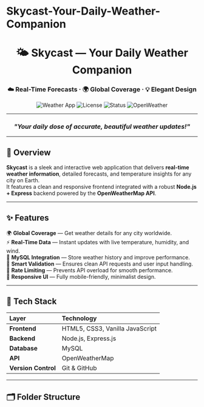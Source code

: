 # Skycast-Your-Daily-Weather-Companion

<!-- 🌤️ Skycast README.md -->

<div align="center">

# 🌤️ **Skycast — Your Daily Weather Companion**

### ☁️ Real-Time Forecasts · 🌍 Global Coverage · 💡 Elegant Design

![Weather App](https://img.shields.io/badge/Weather%20App-Node.js%20%7C%20Express%20%7C%20HTML%20%7C%20CSS%20%7C%20JS-blue?style=for-the-badge)
![License](https://img.shields.io/badge/License-MIT-green?style=for-the-badge)
![Status](https://img.shields.io/badge/Status-Active-success?style=for-the-badge)
![OpenWeather](https://img.shields.io/badge/API-OpenWeatherMap-orange?style=for-the-badge)

---

### _"Your daily dose of accurate, beautiful weather updates!"_

</div>

---

## 🌈 Overview

**Skycast** is a sleek and interactive web application that delivers **real-time weather information**, detailed forecasts, and temperature insights for any city on Earth.  
It features a clean and responsive frontend integrated with a robust **Node.js + Express** backend powered by the **OpenWeatherMap API**.

---

## ✨ Features

🌍 **Global Coverage** — Get weather details for any city worldwide.  
⚡ **Real-Time Data** — Instant updates with live temperature, humidity, and wind.  
💾 **MySQL Integration** — Store weather history and improve performance.  
🧠 **Smart Validation** — Ensures clean API requests and user input handling.  
🚦 **Rate Limiting** — Prevents API overload for smooth performance.  
💎 **Responsive UI** — Fully mobile-friendly, minimalist design.  

---

## 🧰 Tech Stack

| Layer | Technology |
|:------|:------------|
| **Frontend** | HTML5, CSS3, Vanilla JavaScript |
| **Backend** | Node.js, Express.js |
| **Database** | MySQL |
| **API** | OpenWeatherMap |
| **Version Control** | Git & GitHub |

---

## 🗂️ Folder Structure


